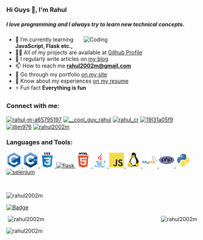 ### Hi Guys 👋, I'm Rahul
<h5>I love programming and I always try to learn new technical concepts.</h5>

<img align="right" alt="Coding" width="300" src="https://cdn.dribbble.com/users/2514208/screenshots/9457622/web_developer.gif">

- 🌱 I’m currently learning **JavaScript, Flask etc.,**
- 👨‍💻 All of my projects are available at [Github Profile](https://github.com/rahul2002m)
- 📝 I regularly write articles on [my blog](https://techclone1.blogspot.com/)
- 📫 How to reach me **rahul2002m@gmail.com**
- 📄 Go through my portfolio [on my site](https://mrahul.me)
- 📄 Know about my experiences [on my resume](https://resume.io/r/lh9AJwHw5)
- ⚡ Fun fact **Everything is fun**

<h3 align="left">Connect with me:</h3>
<p align="left">
<a href="https://linkedin.com/in/rahul-m-a65795197" target="blank"><img align="center" src="https://raw.githubusercontent.com/rahuldkjain/github-profile-readme-generator/master/src/images/icons/Social/linked-in-alt.svg" alt="rahul-m-a65795197" height="30" width="40" /></a>
<a href="https://instagram.com/rahul._.2220" target="blank"><img align="center" src="https://raw.githubusercontent.com/rahuldkjain/github-profile-readme-generator/master/src/images/icons/Social/instagram.svg" alt="__cool_guy_rahul" height="30" width="40" /></a>
<a href="https://www.codechef.com/users/rahul_cr" target="blank"><img align="center" src="https://cdn.jsdelivr.net/npm/simple-icons@3.1.0/icons/codechef.svg" alt="rahul_cr" height="30" width="40" /></a>
<a href="https://www.hackerrank.com/19l31a05f9" target="blank"><img align="center" src="https://raw.githubusercontent.com/rahuldkjain/github-profile-readme-generator/master/src/images/icons/Social/hackerrank.svg" alt="19l31a05f9" height="30" width="40" /></a>
<a href="https://www.hackerearth.com/@m976" target="blank"><img align="center" src="https://raw.githubusercontent.com/rahuldkjain/github-profile-readme-generator/master/src/images/icons/Social/hackerearth.svg" alt="@m976" height="30" width="40" /></a>
<a href="https://auth.geeksforgeeks.org/user/rahul2002m" target="blank"><img align="center" src="https://raw.githubusercontent.com/rahuldkjain/github-profile-readme-generator/master/src/images/icons/Social/geeks-for-geeks.svg" alt="rahul2002m" height="30" width="40" /></a>
</p>

<h3 align="left">Languages and Tools:</h3>
<p align="left"> <a href="https://www.cprogramming.com/" target="_blank"> <img src="https://raw.githubusercontent.com/devicons/devicon/master/icons/c/c-original.svg" alt="c" width="40" height="40"/> </a> <a href="https://www.w3schools.com/cpp/" target="_blank"> <img src="https://raw.githubusercontent.com/devicons/devicon/master/icons/cplusplus/cplusplus-original.svg" alt="cplusplus" width="40" height="40"/> </a> <a href="https://www.w3schools.com/css/" target="_blank"> <img src="https://raw.githubusercontent.com/devicons/devicon/master/icons/css3/css3-original-wordmark.svg" alt="css3" width="40" height="40"/> </a> <a href="https://flask.palletsprojects.com/" target="_blank"> <img src="https://www.vectorlogo.zone/logos/pocoo_flask/pocoo_flask-icon.svg" alt="flask" width="40" height="40"/> </a> <a href="https://www.w3.org/html/" target="_blank"> <img src="https://raw.githubusercontent.com/devicons/devicon/master/icons/html5/html5-original-wordmark.svg" alt="html5" width="40" height="40"/> </a> <a href="https://www.java.com" target="_blank"> <img src="https://raw.githubusercontent.com/devicons/devicon/master/icons/java/java-original.svg" alt="java" width="40" height="40"/> </a> <a href="https://developer.mozilla.org/en-US/docs/Web/JavaScript" target="_blank"> <img src="https://raw.githubusercontent.com/devicons/devicon/master/icons/javascript/javascript-original.svg" alt="javascript" width="40" height="40"/> </a> <a href="https://www.linux.org/" target="_blank"> <img src="https://raw.githubusercontent.com/devicons/devicon/master/icons/linux/linux-original.svg" alt="linux" width="40" height="40"/> </a> <a href="https://www.mysql.com/" target="_blank"> <img src="https://raw.githubusercontent.com/devicons/devicon/master/icons/mysql/mysql-original-wordmark.svg" alt="mysql" width="40" height="40"/> </a> <a href="https://www.php.net" target="_blank"> <img src="https://raw.githubusercontent.com/devicons/devicon/master/icons/php/php-original.svg" alt="php" width="40" height="40"/> </a> <a href="https://www.python.org" target="_blank"> <img src="https://raw.githubusercontent.com/devicons/devicon/master/icons/python/python-original.svg" alt="python" width="40" height="40"/> </a> <a href="https://www.selenium.dev" target="_blank"> <img src="https://raw.githubusercontent.com/detain/svg-logos/780f25886640cef088af994181646db2f6b1a3f8/svg/selenium-logo.svg" alt="selenium" width="40" height="40"/> </a> </p>

<br>


<p> <img src="https://komarev.com/ghpvc/?username=rahul2002m&label=Profile%20views&color=e89b17&style=flat" alt="rahul2002m" /> </p>

[![Badge](https://cp-logo.vercel.app/codechef/rahul_cr)](https://www.codechef.com/users/rahul_cr)

<p><img align="right" src="https://github-readme-stats.vercel.app/api/top-langs?username=rahul2002m&show_icons=true&locale=en&layout=compact_color=ffffff&icon_color=bb2acf&text_color=daf7dc&bg_color=141321" alt="rahul2002m" /></p>

<p>&nbsp;<img src="https://github-readme-stats.vercel.app/api?username=rahul2002m&show_icons=true&theme=dark&locale=en" alt="rahul2002m" /></p>


<p><img src="https://github-readme-streak-stats.herokuapp.com/?user=rahul2002m&theme=dark" alt="rahul2002m" /></p>
